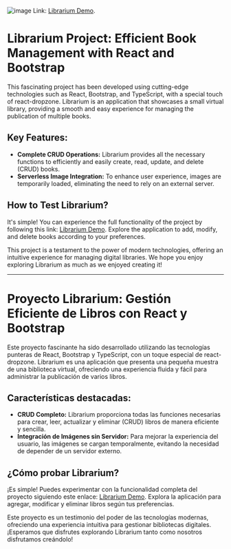 ![image](https://github.com/jairdiaz0/librarium/assets/98502086/bba1c7dd-4695-419c-80c3-f846f2e76b55)
Link: [Librarium Demo](https://jairdiaz0.github.io/librarium/).

# Librarium Project: Efficient Book Management with React and Bootstrap

This fascinating project has been developed using cutting-edge technologies such as React, Bootstrap, and TypeScript, with a special touch of react-dropzone. Librarium is an application that showcases a small virtual library, providing a smooth and easy experience for managing the publication of multiple books.

## Key Features:

- **Complete CRUD Operations:** Librarium provides all the necessary functions to efficiently and easily create, read, update, and delete (CRUD) books.
- **Serverless Image Integration:** To enhance user experience, images are temporarily loaded, eliminating the need to rely on an external server.

## How to Test Librarium?
It's simple! You can experience the full functionality of the project by following this link: [Librarium Demo](https://jairdiaz0.github.io/librarium/). Explore the application to add, modify, and delete books according to your preferences.

This project is a testament to the power of modern technologies, offering an intuitive experience for managing digital libraries. We hope you enjoy exploring Librarium as much as we enjoyed creating it!

---

# Proyecto Librarium: Gestión Eficiente de Libros con React y Bootstrap

Este proyecto fascinante ha sido desarrollado utilizando las tecnologías punteras de React, Bootstrap y TypeScript, con un toque especial de react-dropzone. Librarium es una aplicación que presenta una pequeña muestra de una biblioteca virtual, ofreciendo una experiencia fluida y fácil para administrar la publicación de varios libros.

## Características destacadas:

- **CRUD Completo:** Librarium proporciona todas las funciones necesarias para crear, leer, actualizar y eliminar (CRUD) libros de manera eficiente y sencilla.
- **Integración de Imágenes sin Servidor:** Para mejorar la experiencia del usuario, las imágenes se cargan temporalmente, evitando la necesidad de depender de un servidor externo.

## ¿Cómo probar Librarium?
¡Es simple! Puedes experimentar con la funcionalidad completa del proyecto siguiendo este enlace: [Librarium Demo](https://jairdiaz0.github.io/librarium/). Explora la aplicación para agregar, modificar y eliminar libros según tus preferencias.

Este proyecto es un testimonio del poder de las tecnologías modernas, ofreciendo una experiencia intuitiva para gestionar bibliotecas digitales. ¡Esperamos que disfrutes explorando Librarium tanto como nosotros disfrutamos creándolo!
